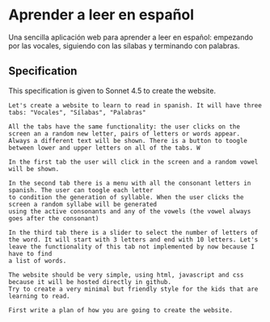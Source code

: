 # Aprender a leer en español

Una sencilla aplicación web para aprender a leer en español: empezando por las vocales, siguiendo con las sílabas y terminando con palabras.

## Specification

This specification is given to Sonnet 4.5 to create the website.

```
Let's create a website to learn to read in spanish. It will have three tabs: "Vocales", "Sílabas", "Palabras"

All the tabs have the same functionality: the user clicks on the screen an a random new letter, pairs of letters or words appear. Always a different text will be shown. There is a button to toogle between lower and upper letters on all of the tabs. W

In the first tab the user will click in the screen and a random vowel will be shown.

In the second tab there is a menu with all the consonant letters in spanish. The user can toogle each letter
to condition the generation of syllable. When the user clicks the screen a random syllabe will be generated
using the active consonants and any of the vowels (the vowel always goes after the consonant)

In the third tab there is a slider to select the number of letters of the word. It will start with 3 letters and end with 10 letters. Let's leave the functionality of this tab not implemented by now because I have to find
a list of words.

The website should be very simple, using html, javascript and css because it will be hosted directly in github.
Try to create a very minimal but friendly style for the kids that are learning to read.

First write a plan of how you are going to create the website.
```